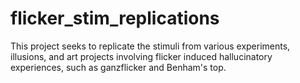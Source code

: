 # flicker_stim_replications
This project seeks to replicate the stimuli from various experiments, illusions, and art projects involving flicker induced hallucinatory experiences, such as ganzflicker and Benham's top.
